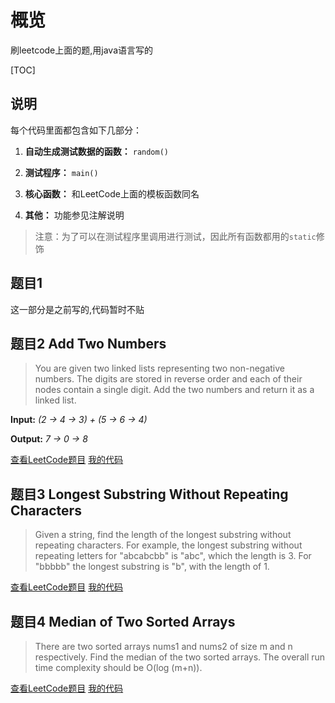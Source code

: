 # 概览
刷leetcode上面的题,用java语言写的

[TOC]

## 说明
每个代码里面都包含如下几部分：

1. **自动生成测试数据的函数：** ```random()```

2. **测试程序：** ```main()```

3. **核心函数：** 和LeetCode上面的模板函数同名

4. **其他：** 功能参见注解说明

> 注意：为了可以在测试程序里调用进行测试，因此所有函数都用的```static```修饰

## 题目1
这一部分是之前写的,代码暂时不贴

## 题目2 Add Two Numbers
> You are given two linked lists representing two non-negative numbers. The digits are stored in reverse order and each of their nodes contain a single digit. Add the two numbers and return it as a linked list.
> 
**Input:** *(2 -> 4 -> 3) + (5 -> 6 -> 4)*
> 
**Output:** *7 -> 0 -> 8*

[查看LeetCode题目](https://leetcode.com/problems/add-two-numbers/) [我的代码](https://github.com/nomadlx/LeetCode-java/blob/master/src/nomadlx/leetcode/_02AddTwoNumbers/Solution.java)

## 题目3 Longest Substring Without Repeating Characters
> Given a string, find the length of the longest substring without repeating characters. For example, the longest substring without repeating letters for "abcabcbb" is "abc", which the length is 3. For "bbbbb" the longest substring is "b", with the length of 1.

[查看LeetCode题目](https://leetcode.com/problems/longest-substring-without-repeating-characters/) [我的代码](https://github.com/nomadlx/LeetCode-java/blob/master/src/nomadlx/leetcode/_03LongestSubstringWithoutRepeatingCharacters/Solution.java)

## 题目4 Median of Two Sorted Arrays
> There are two sorted arrays nums1 and nums2 of size m and n respectively. Find the median of the two sorted arrays. The overall run time complexity should be O(log (m+n)).

[查看LeetCode题目](https://leetcode.com/problems/median-of-two-sorted-arrays/) [我的代码](https://github.com/nomadlx/LeetCode-java/blob/master/src/nomadlx/leetcode/_04MedianofTwoSortedArrays/Solution.java)